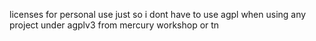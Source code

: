 licenses for personal use just so i dont have to use agpl when using any project under agplv3 from mercury workshop or tn
